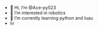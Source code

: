 - 👋 Hi, I’m @Ace-py523
- 👀 I’m interested in robotics
- 🌱 I’m currently learning python and luau
- hi

<!---
Ace-py523/Ace-py523 is a ✨ special ✨ repository because its `README.md` (this file) appears on your GitHub profile.
You can click the Preview link to take a look at your changes.
--->
